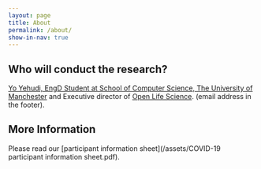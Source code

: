 ```yaml
---
layout: page
title: About
permalink: /about/
show-in-nav: true
---
```



## Who will conduct the research?
[Yo Yehudi, EngD Student at School of Computer Science, The University of Manchester](https://www.research.manchester.ac.uk/portal/yochannah.yehudi-postgrad.html) and Executive director of [Open Life Science](https://openlifesci.org). (email address in the footer).

## More Information
Please read our [participant information sheet](/assets/COVID-19 participant information sheet.pdf).
